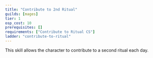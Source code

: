 ```yaml
---
title: "Contribute to 2nd Ritual"
guilds: [mages]
tier: 1
osp_cost: 10
prerequisites: []
requirements: ["Contribute to Ritual CS"]
ladder: "contribute-to-ritual"
---
```

This skill allows the character to contribute to a second ritual each day.